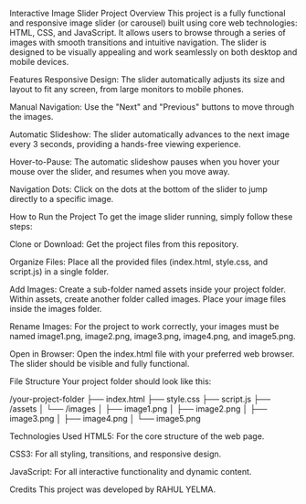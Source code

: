Interactive Image Slider
Project Overview
This project is a fully functional and responsive image slider (or carousel) built using core web technologies: HTML, CSS, and JavaScript. It allows users to browse through a series of images with smooth transitions and intuitive navigation. The slider is designed to be visually appealing and work seamlessly on both desktop and mobile devices.

Features
Responsive Design: The slider automatically adjusts its size and layout to fit any screen, from large monitors to mobile phones.

Manual Navigation: Use the "Next" and "Previous" buttons to move through the images.

Automatic Slideshow: The slider automatically advances to the next image every 3 seconds, providing a hands-free viewing experience.

Hover-to-Pause: The automatic slideshow pauses when you hover your mouse over the slider, and resumes when you move away.

Navigation Dots: Click on the dots at the bottom of the slider to jump directly to a specific image.

How to Run the Project
To get the image slider running, simply follow these steps:

Clone or Download: Get the project files from this repository.

Organize Files: Place all the provided files (index.html, style.css, and script.js) in a single folder.

Add Images: Create a sub-folder named assets inside your project folder. Within assets, create another folder called images. Place your image files inside the images folder.

Rename Images: For the project to work correctly, your images must be named image1.png, image2.png, image3.png, image4.png, and image5.png.

Open in Browser: Open the index.html file with your preferred web browser. The slider should be visible and fully functional.

File Structure
Your project folder should look like this:

/your-project-folder
├── index.html
├── style.css
├── script.js
├── /assets
│   └── /images
│       ├── image1.png
│       ├── image2.png
│       ├── image3.png
│       ├── image4.png
│       └── image5.png

Technologies Used
HTML5: For the core structure of the web page.

CSS3: For all styling, transitions, and responsive design.

JavaScript: For all interactive functionality and dynamic content.

Credits
This project was developed by RAHUL YELMA.
